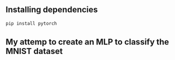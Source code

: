 ## Installing dependencies

```bash
pip install pytorch
```

## My attemp to create an MLP to classify the MNIST dataset
